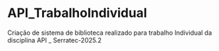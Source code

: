 # API_TrabalhoIndividual
Criação de sistema de biblioteca realizado para trabalho Individual da disciplina API _ Serratec-2025.2
